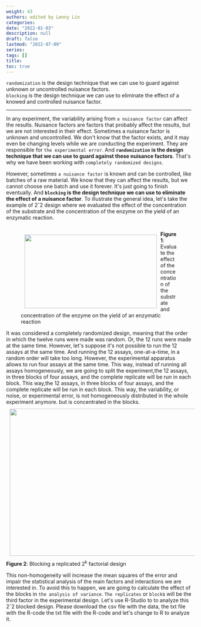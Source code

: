 ```yaml
---
weight: 43
authors: edited by Lenny Lin
categories: 
date: "2022-01-03"
description: null
draft: false
lastmod: "2022-07-09"
series: 
tags: []
title: 
toc: true
---
```


`randomization` is the design technique that we can use to guard against unknown or uncontrolled nuisance factors.  
`blocking` is the design technique we can use to eliminate the effect of a knowed and controlled nuisance factor.

<!--more-->
---
In any experiment, the variability arising from `a nuisance factor` can affect the results. Nuisance factors are factors that probably affect the results, but we are not interested in their effect. Sometimes a nuisance factor is unknown and uncontrolled. We don't know that the factor exists, and it may even be changing levels while we are conducting the experiment. They are responsible for `the experimental error`. And **`randomization` is the design technique that we can use to guard against these nuisance factors**. That's why we have been working with `completely randomized designs`.   

However, sometimes `a nuisance factor` is known and can be controlled, like batches of a raw material. We know that they can affect the results, but we cannot choose one batch and use it forever. It's just going to finish eventually. And **`blocking` is the design technique we can use to eliminate the effect of a nuisance factor**. To illustrate the general idea, let's take the example of 2ˆ2 design where we evaluated the effect of the concentration of the substrate and the concentration of the enzyme on the yield of an enzymatic reaction. 
<div class="row">
  <div class="column">
  <figure>
<img width ="360" height= "200" src = "/docs/images/Screenshot 2022-08-02 122134.png" style ="float: left" HSPACE="10" VSPACE="10"/>
<figcaption><b>Figure 1</b>: Evaluate the effect of the concentration of the substrate and concentration of the enzyme on the yield of an enzymatic reaction</figcaption>
</figure>
  </div>
</div>
It was considered a completely randomized design, meaning that the order in which the twelve runs were made was random. Or, the 12 runs were made at the same time. However, let's suppose it's not possible to run the 12 assays at the same time. And running the 12 assays, one-at-a-time, in a random order will take too long. However, the experimental apparatus allows to run four assays at the same time. This way, instead of running all assays homogeneously, we are going to split the experiment,the 12 assays, in three blocks of four assays, and the complete replicate will be run in each block.  This way,the 12 assays, in three blocks of four assays, and the complete replicate will be run in each block.  This way, the variability, or noise, or experimental error, is not homogeneously distributed in the whole experiment anymore. but is concentrated in the blocks.  

<img width ="720" height= "400" src = "/docs/images/Screenshot 2022-08-02 124847.png" style ="float: left" HSPACE="10" VSPACE="10"/>
<figcaption><b>Figure 2</b>: Blocking a replicated 2<sup>k</sup> factorial design</figcaption>

This non-homogeneity will increase the mean squares of the error and impair the statistical analysis of the main factors and interactions we are interested in. To avoid this to happen, we are going to calculate the effect of the blocks in `the analysis of variance`. `The replicates` or `block`s will be the third factor in the experimental design. Let's use R-Studio to to analyze this 2ˆ2 blocked design. Please download the csv file with the data, the txt file with the R-code the txt file with the R-code and let's change to R to analyze it. 